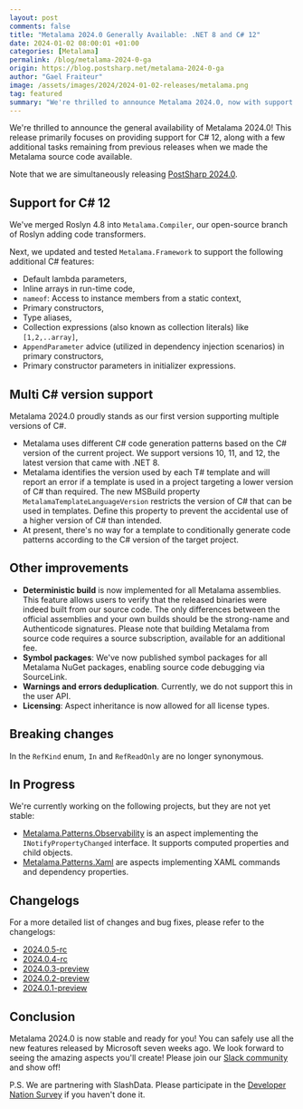 ```yaml
---
layout: post
comments: false
title: "Metalama 2024.0 Generally Available: .NET 8 and C# 12"
date: 2024-01-02 08:00:01 +01:00
categories: [Metalama]
permalink: /blog/metalama-2024-0-ga
origin: https://blog.postsharp.net/metalama-2024-0-ga
author: "Gael Fraiteur"
image: /assets/images/2024/2024-01-02-releases/metalama.png
tag: featured
summary: "We're thrilled to announce Metalama 2024.0, now with support for C# 12, multi C# version support, and deterministic build for all Metalama assemblies."
---
```


We're thrilled to announce the general availability of Metalama 2024.0! This release primarily focuses on providing support for C# 12, along with a few additional tasks remaining from previous releases when we made the Metalama source code available.

Note that we are simultaneously releasing [PostSharp 2024.0](/blog/postsharp-2024-0-ga).

## Support for C# 12

We've merged Roslyn 4.8 into `Metalama.Compiler`, our open-source branch of Roslyn adding code transformers.

Next, we updated and tested `Metalama.Framework` to support the following additional C# features:

   * Default lambda parameters,
   * Inline arrays in run-time code,
   * `nameof`: Access to instance members from a static context,
   * Primary constructors,
   * Type aliases,
   * Collection expressions (also known as collection literals) like `[1,2,..array]`,
   * `AppendParameter` advice (utilized in dependency injection scenarios) in primary constructors,
   * Primary constructor parameters in initializer expressions.

## Multi C# version support

Metalama 2024.0 proudly stands as our first version supporting multiple versions of C#.

* Metalama uses different C# code generation patterns based on the C# version of the current project. We support versions 10, 11, and 12, the latest version that came with .NET 8.
* Metalama identifies the version used by each T# template and will report an error if a template is used in a project targeting a lower version of C# than required. The new MSBuild property `MetalamaTemplateLanguageVersion` restricts the version of C# that can be used in templates. Define this property to prevent the accidental use of a higher version of C# than intended.
* At present, there's no way for a template to conditionally generate code patterns according to the C# version of the target project.

## Other improvements

* **Deterministic build** is now implemented for all Metalama assemblies. This feature allows users to verify that the released binaries were indeed built from our source code. The only differences between the official assemblies and your own builds should be the strong-name and Authenticode signatures. Please note that building Metalama from source code requires a source subscription, available for an additional fee.
* **Symbol packages**: We've now published symbol packages for all Metalama NuGet packages, enabling source code debugging via SourceLink.
* **Warnings and errors deduplication**. Currently, we do not support this in the user API.
* **Licensing**: Aspect inheritance is now allowed for all license types.

## Breaking changes

In the `RefKind` enum, `In` and `RefReadOnly` are no longer synonymous.

## In Progress

We're currently working on the following projects, but they are not yet stable:

* [Metalama.Patterns.Observability](https://github.com/postsharp/Metalama.Patterns/tree/release/2024.0/src/Metalama.Patterns.Observability) is an aspect implementing the `INotifyPropertyChanged` interface. It supports computed properties and child objects.
* [Metalama.Patterns.Xaml](https://github.com/postsharp/Metalama.Patterns/tree/release/2024.0/src/Metalama.Patterns.Xaml) are aspects implementing XAML commands and dependency properties.

## Changelogs

For a more detailed list of changes and bug fixes, please refer to the changelogs:

- [2024.0.5-rc](https://github.com/orgs/metalama/discussions/252)
- [2024.0.4-rc](https://github.com/orgs/metalama/discussions/249)
- [2024.0.3-preview](https://github.com/orgs/metalama/discussions/247)
- [2024.0.2-preview](https://github.com/orgs/metalama/discussions/241)
- [2024.0.1-preview](https://github.com/orgs/metalama/discussions/238)

## Conclusion

Metalama 2024.0 is now stable and ready for you! You can safely use all the new features released by Microsoft seven weeks ago. We look forward to seeing the amazing aspects you'll create! Please join our [Slack community](https://www.postsharp.net/slack) and show off!

P.S. We are partnering with SlashData. Please participate in the [Developer Nation Survey](https://developereconomics.net/?member_id=postsharp) if you haven't done it.